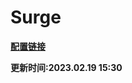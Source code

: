 # Surge

**[配置链接](https://raw.githubusercontent.com/Centralmatrix3/Scripts-Rules/master/General/Surge/Surge.conf)**

**更新时间:2023.02.19 15:30**

